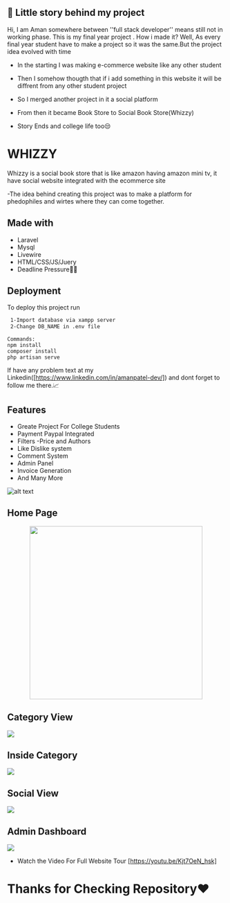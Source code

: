 
## 🚀 Little story behind my project
Hi,
I am Aman somewhere between ''full stack developer'' means still not in working phase.
This is my final year project .
How i made it?
Well, As every final year student have to make a project so it was the same.But the project idea evolved with time 

- In the starting I was making e-commerce website like any other student
- Then I somehow thougth that if i add something in this website it will be diffrent from any other student project 
- So I merged another project in it a social platform
- From then it became Book Store to Social Book Store(Whizzy)  

- Story Ends and college life too😒


# WHIZZY

Whizzy is a social book store that is like amazon having amazon mini tv, it have social website integrated with the ecommerce site

-The idea behind creating this project was to make a platform for phedophiles and wirtes where they can come together.

## Made with
- Laravel
- Mysql
- Livewire
- HTML/CSS/JS/Juery
- Deadline Pressure🏹😐

## Deployment

To deploy this project run

```bash
 1-Import database via xampp server
 2-Change DB_NAME in .env file
```
```
Commands:
npm install
composer install
php artisan serve
```
If have any problem text at my Linkedin([https://www.linkedin.com/in/amanpatel-dev/]) and dont forget to follow me there.📈

## Features

- Greate Project For College Students
- Payment Paypal Integrated
- Filters -Price and Authors
- Like Dislike system
- Comment System
- Admin Panel
- Invoice Generation
- And Many More


![alt text](https://github.com/amanpatel-dev/social-book-store/blob/main/public/images/logomain.png)

## Home Page

<p align="center"><a href="https://laravel.com" target="_blank"><img src="https://github.com/amanpatel-dev/social-book-store/blob/main/ScreenShots/1.png" width="400"></a></p>

## Category View

<div><img src="https://github.com/amanpatel-dev/social-book-store/blob/main/ScreenShots/category%20page.png" ></div>

## Inside Category

<div><img src="https://github.com/amanpatel-dev/social-book-store/blob/main/ScreenShots/3-inside%20category.png" ></div>

## Social View    

<div><img src="https://github.com/amanpatel-dev/social-book-store/blob/main/ScreenShots/6-docial%20page.png" ></div>

## Admin Dashboard    

<div><img src="https://github.com/amanpatel-dev/social-book-store/blob/main/ScreenShots/7-admin%20dasd.png" ></div>

- Watch the Video For Full Website Tour [https://youtu.be/Kjt7OeN_hsk]

# Thanks for Checking Repository❤️
